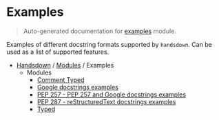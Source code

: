 # Examples

> Auto-generated documentation for [examples](https://github.com/vemel/handsdown/blob/master/examples/__init__.py) module.

Examples of different docstring formats supported by `handsdown`.
Can be used as a list of supported features.

- [Handsdown](../README.md#-handsdown---python-documentation-generator) / [Modules](../MODULES.md#modules) / Examples
  - Modules
    - [Comment Typed](comment_typed.md#comment-typed)
    - [Google docstrings examples](google_docstrings.md#google-docstrings-examples)
    - [PEP 257 - PEP 257 and Google docstrings examples](pep257_docstrings.md#pep-257---pep-257-and-google-docstrings-examples)
    - [PEP 287 - reStructuredText docstrings examples](rst_docstrings.md#pep-287---restructuredtext-docstrings-examples)
    - [Typed](typed.md#typed)
